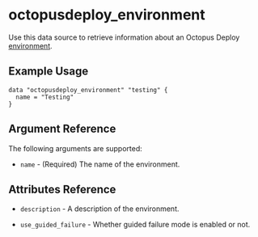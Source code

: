 # octopusdeploy_environment

Use this data source to retrieve information about an Octopus Deploy [environment](https://octopus.com/docs/infrastructure/environments).

## Example Usage

```hcl
data "octopusdeploy_environment" "testing" {
  name = "Testing"
}
```

## Argument Reference

The following arguments are supported:

* `name` - (Required) The name of the environment.

## Attributes Reference

* `description` - A description of the environment.

* `use_guided_failure` - Whether guided failure mode is enabled or not.
